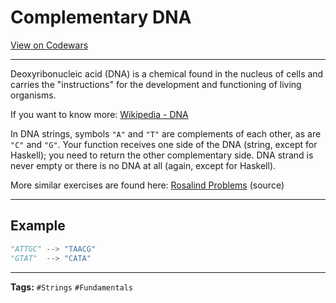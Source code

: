 # Complementary DNA

[View on Codewars](https://www.codewars.com/kata/554e4a2f232cdd87d9000038/python)

---

Deoxyribonucleic acid (DNA) is a chemical found in the nucleus of cells and carries the "instructions" for the development and functioning of living organisms.

If you want to know more: [Wikipedia - DNA](http://en.wikipedia.org/wiki/DNA)

In DNA strings, symbols `"A"` and `"T"` are complements of each other, as are `"C"` and `"G"`. Your function receives one side of the DNA (string, except for Haskell); you need to return the other complementary side. DNA strand is never empty or there is no DNA at all (again, except for Haskell).

More similar exercises are found here: [Rosalind Problems](http://rosalind.info/problems/list-view/) (source)

---

## Example

```python
"ATTGC" --> "TAACG"
"GTAT"  --> "CATA"
```

---

**Tags:** `#Strings` `#Fundamentals`